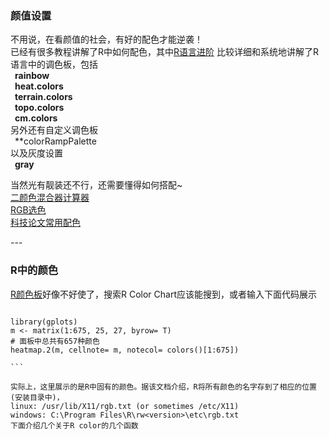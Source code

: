 ### 颜值设置  
  
不用说，在看颜值的社会，有好的配色才能逆袭！  
已经有很多教程讲解了R中如何配色，其中[R语言进阶](http://blog.csdn.net/u014801157/article/details/24372411)
比较详细和系统地讲解了R语言中的调色板，包括  
&ensp;**rainbow**  
&ensp;**heat.colors**  
&ensp;**terrain.colors**  
&ensp;**topo.colors**  
&ensp;**cm.colors**  
另外还有自定义调色板  
&ensp;**colorRampPalette  
以及灰度设置  
&ensp;**gray**  

当然光有靓装还不行，还需要懂得如何搭配~  
[二颜色混合器计算器](http://www.osgeo.cn/app/sc501)  
[RGB选色](http://www.rapidtables.com/web/color/RGB_Color.htm)  
[科技论文常用配色](http://geog.uoregon.edu/datagraphics/color_scales.htm)  

---  

### R中的颜色  
  
[R颜色板](http://research.stowers.org/efg/R/Color/Chart/)好像不好使了，搜索R Color Chart应该能搜到，或者输入下面代码展示 

```  

library(gplots)  
m <- matrix(1:675, 25, 27, byrow= T)  
# 面板中总共有657种颜色  
heatmap.2(m, cellnote= m, notecol= colors()[1:675]) 

```  

实际上，这里展示的是R中固有的颜色。据该文档介绍，R将所有颜色的名字存到了相应的位置(安装目录中)，  
linux: /usr/lib/X11/rgb.txt (or sometimes /etc/X11)  
windows: C:\Program Files\R\rw<version>\etc\rgb.txt  
下面介绍几个关于R color的几个函数
